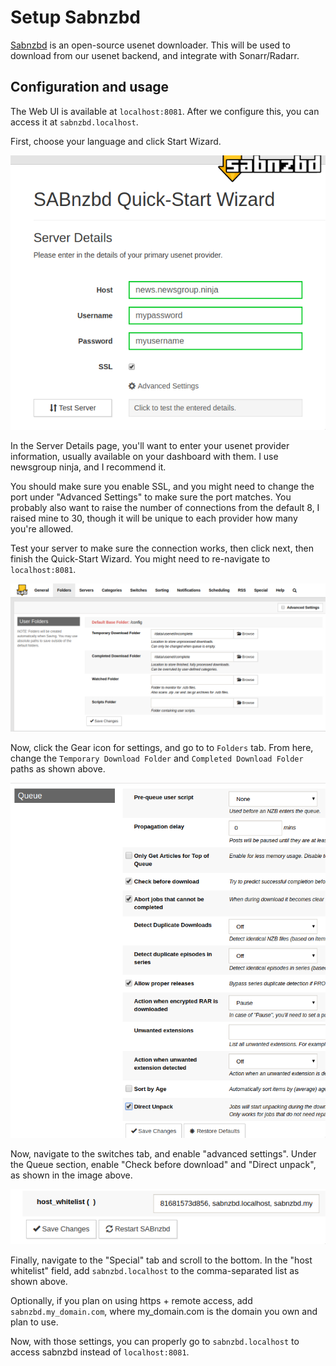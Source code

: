 # Setup Sabnzbd

[Sabnzbd](https://sabnzbd.org/) is an open-source usenet downloader. This will be used to download from our usenet backend, and integrate with Sonarr/Radarr.

## Configuration and usage

The Web UI is available at `localhost:8081`. After we configure this, you can access it at `sabnzbd.localhost`.

First, choose your language and click Start Wizard.

![Sabnzbd Wizard Server Details](img/sabnzbd_wizard_server_details.png)

In the Server Details page, you'll want to enter your usenet provider information, usually available on your dashboard with them. I use newsgroup ninja, and I recommend it.

You should make sure you enable SSL, and you might need to change the port under "Advanced Settings" to make sure the port matches. You probably also want to raise the number of connections from the default 8, I raised mine to 30, though it will be unique to each provider how many you're allowed.

Test your server to make sure the connection works, then click next, then finish the Quick-Start Wizard. You might need to re-navigate to `localhost:8081`.

![Sabnzbd Settings Folders Changes](img/sabnzbd_settings_folders_changes.png)

Now, click the Gear icon for settings, and go to to `Folders` tab. From here, change the `Temporary Download Folder` and `Completed Download Folder` paths as shown above.

![Sabnzbd Settings Switches Queue](img/sabnzbd_settings_switches_queue.png)

Now, navigate to the switches tab, and enable "advanced settings". Under the Queue section, enable "Check before download" and "Direct unpack", as shown in the image above.

![Sabnzbd Host Whitelist](img/sabnzbd_host_whitelist.png)

Finally, navigate to the "Special" tab and scroll to the bottom. In the "host whitelist" field, add `sabnzbd.localhost` to the comma-separated list as shown above.

Optionally, if you plan on using https + remote access, add `sabnzbd.my_domain.com`, where my_domain.com is the domain you own and plan to use.

Now, with those settings, you can properly go to `sabnzbd.localhost` to access sabnzbd instead of `localhost:8081`.
